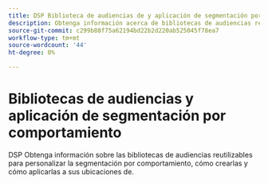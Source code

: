 ```yaml
---
title: DSP Biblioteca de audiencias de y aplicación de segmentación por comportamiento
description: Obtenga información acerca de bibliotecas de audiencias reutilizables para personalizar la segmentación basada en el comportamiento.
source-git-commit: c299b88f75a62194bd22b2d220ab525045f78ea7
workflow-type: tm+mt
source-wordcount: '44'
ht-degree: 0%

---
```


# Bibliotecas de audiencias y aplicación de segmentación por comportamiento

DSP Obtenga información sobre las bibliotecas de audiencias reutilizables para personalizar la segmentación por comportamiento, cómo crearlas y cómo aplicarlas a sus ubicaciones de.

<!--
>[!VIDEO]()
-->
